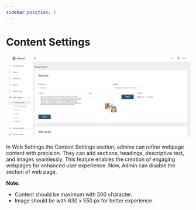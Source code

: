 ```yaml
---
sidebar_position: 2
---
```


# Content Settings

![Content Settings](../static/images/web/1.png)

In Web Settings the Content Settings section, admins can refine webpage content with precision. They can add sections, headings, descriptive text, and images seamlessly. This feature enables the creation of engaging webpages for enhanced user experience. Now, Admin can disable the section of web page.

**Note:** 
- Content should be maximum with 500 character.
- Image should be with 630 x 550 px for better experience. 